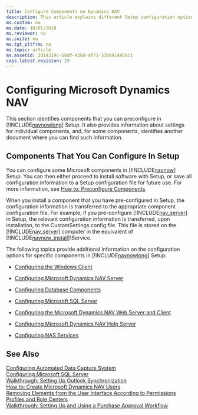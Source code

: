 ```yaml
---
title: Configure Components on Dynamics NAV
description: This article explains different Setup configuration options for installing individual components on Microsoft Dynamics NAV.
ms.custom: na
ms.date: 10/01/2018
ms.reviewer: na
ms.suite: na
ms.tgt_pltfrm: na
ms.topic: article
ms.assetid: 2d14319c-56df-436d-af71-33bb914950c1
caps.latest.revision: 29
---
```

# Configuring Microsoft Dynamics NAV
This section identifies components that you can preconfigure in [!INCLUDE[navnowlong](includes/navnowlong_md.md)] Setup. It also provides information about settings for individual components, and, for some components, identifies another document where you can find such information.  

## Components That You Can Configure In Setup  
 You can configure some Microsoft components in [!INCLUDE[navnow](includes/navnow_md.md)] Setup. You can then either proceed to install software with Setup, or save all configuration information to a Setup configuration file for future use. For more information, see [How to: Preconfigure Components](How-to--Preconfigure-Components.md).  

 When you install a component that you have pre-configured in Setup, the configuration information is transferred to the appropriate component configuration file. For example, if you pre-configure [!INCLUDE[nav_server](includes/nav_server_md.md)] in Setup, the relevant configuration information is transferred, upon installation, to the CustomSettings.config file. This file is stored on the [!INCLUDE[nav_server](includes/nav_server_md.md)] computer in the equivalent of [!INCLUDE[navnow_install](includes/navnow_install_md.md)]\\Service.  

 The following topics provide additional information on the configuration options for specific components in [!INCLUDE[navnowlong](includes/navnowlong_md.md)] Setup:  

-   [Configuring the Windows Client](Configuring-the-Windows-Client.md)  

-   [Configuring Microsoft Dynamics NAV Server](Configuring-Microsoft-Dynamics-NAV-Server.md)  

-   [Configuring Database Components](Configuring-Database-Components.md)  

-   [Configuring Microsoft SQL Server](Configuring-Microsoft-SQL-Server.md)  

-   [Configuring the Microsoft Dynamics NAV Web Server and Client](Configuring-the-Microsoft-Dynamics-NAV-Web-Server-and-Client.md)  

-   [Configuring Microsoft Dynamics NAV Help Server](Configuring-Microsoft-Dynamics-NAV-Help-Server.md)  

-   [Configuring NAS Services](Configuring-NAS-Services.md)  

## See Also  
 [Configuring Automated Data Capture System](Configuring-Automated-Data-Capture-System.md)   
 [Configuring Microsoft SQL Server](Configuring-Microsoft-SQL-Server.md)   
 [Walkthrough: Setting Up Outlook Synchronization](Walkthrough--Setting-Up-Outlook-Synchronization.md)   
 [How to: Create Microsoft Dynamics NAV Users](How-to--Create-Microsoft-Dynamics-NAV-Users.md)   
 [Removing Elements from the User Interface According to Permissions](Removing-Elements-from-the-User-Interface-According-to-Permissions.md)   
 [Profiles and Role Centers](Profiles-and-Role-Centers.md)   
 [Walkthrough: Setting Up and Using a Purchase Approval Workflow](/dynamics-nav-app/walkthrough-setting-up-and-using-a-purchase-approval-workflow)
